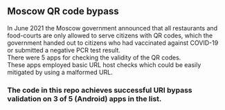 ## Moscow QR code bypass
In June 2021 the Moscow government announced that all restaurants and food-courts are only allowed to serve citizens with QR codes, 
which the government handed out to citizens who had vaccinated against COVID-19 or submitted a negative PCR test result.  
There were 5 apps for checking the validity of the QR codes.  
These apps employed basic URL host checks which could be easily mitigated by using a malformed URL.  
  
### The code in this repo achieves successful URI bypass validation on 3 of 5 (Android) apps in the list.
